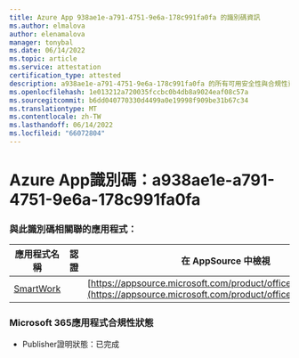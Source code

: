 ```yaml
---
title: Azure App 938ae1e-a791-4751-9e6a-178c991fa0fa 的識別碼資訊
ms.author: elmalova
author: elenamalova
manager: tonybal
ms.date: 06/14/2022
ms.topic: article
ms.service: attestation
certification_type: attested
description: a938ae1e-a791-4751-9e6a-178c991fa0fa 的所有可用安全性與合規性資訊。
ms.openlocfilehash: 1e013212a720035fccbc0b4db8a9024eaf08c57a
ms.sourcegitcommit: b6dd040770330d4499a0e19998f909be31b67c34
ms.translationtype: MT
ms.contentlocale: zh-TW
ms.lasthandoff: 06/14/2022
ms.locfileid: "66072804"
---
```

# <a name="azure-app-id-a938ae1e-a791-4751-9e6a-178c991fa0fa"></a>Azure App識別碼：a938ae1e-a791-4751-9e6a-178c991fa0fa


### <a name="apps-associated-with-this-id"></a>與此識別碼相關聯的應用程式：
| **應用程式名稱** | **認證** | **在 AppSource 中檢視** |
|--------------|---------------|-----------------------|
| [SmartWork](../forward/WA200001149.md) |  | [https://appsource.microsoft.com/product/office/WA200001149](https://appsource.microsoft.com/product/office/WA200001149) |

### <a name="microsoft-365-app-compliance-status"></a>Microsoft 365應用程式合規性狀態
- Publisher證明狀態：已完成
